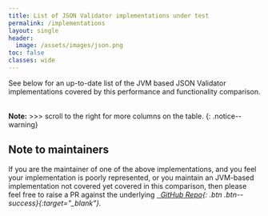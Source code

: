 ```yaml
---
title: List of JSON Validator implementations under test
permalink: /implementations
layout: single
header:
  image: /assets/images/json.png
toc: false
classes: wide
---
```


See below for an up-to-date list of the JVM based JSON Validator implementations covered by this performance and functionality comparison.

<div>
 <table id="implsTable"></table>
</div>

**Note:** &gt;&gt;&gt; scroll to the right for more columns on the table.
{: .notice--warning}

## Note to maintainers

If you are the maintainer of one of the above implementations, and you feel your implementation is poorly represented,
or you maintain an JVM-based implementation not covered yet covered in this comparison, then please feel free to raise a PR
against the underlying [<i class="fab fa-fw fa-github"/>&nbsp; GitHub Repo](https://github.com/creek-service/json-schema-validation-comparison){: .btn .btn--success}{:target="_blank"}.

[//]: # (Table scripts: https://github.com/fiduswriter/Simple-DataTables)
<link href="https://cdn.jsdelivr.net/npm/simple-datatables@7.3.0/dist/style.css" rel="stylesheet" type="text/css">
<script src="https://cdn.jsdelivr.net/npm/simple-datatables@7.3.0" type="text/javascript"></script>

<script>
    const implData = {% include implementations.json %};

    new simpleDatatables.DataTable("#implsTable", {
        paging: false,
        searchable: false,
        data: {
            "headings": [
                "Implementation", 
                "Short Name",
                "Supported Schema Versions",
                "Language",
                "Licence",
                "Version tested",
                "Minimum Java Version",
                "Jar size",
                "Project activity"
            ],
            "data": implData.filter(row => row.shortName !== "Jackson").map(row => [ 
                "<a href='" + row.url + "'>" + row.longName + "</a>", 
                row.shortName,
                row.supported.join(', '),
                row.language,
                row.licence,
                row.version,
                row.minJavaVersion,
                Math.ceil(row.jarSize / 1024) + ' KB',
                row.inactive ?? 'Active'
            ])
        }
    });
</script>
